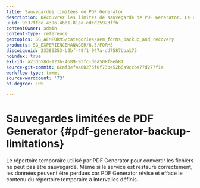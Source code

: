 ```yaml
---
title: Sauvegardes limitées de PDF Generator
description: Découvrez les limites de sauvegarde de PDF Generator. Le répertoire temporaire utilisé par PDF Generator ne peut pas être sauvegardé, car il efface le contenu à des intervalles définis.
uuid: 9537ffde-4396-46d1-81ea-edcd25923ffb
contentOwner: admin
content-type: reference
geptopics: SG_AEMFORMS/categories/aem_forms_backup_and_recovery
products: SG_EXPERIENCEMANAGER/6.5/FORMS
discoiquuid: 23386353-b2bf-49f1-947a-dd7587bba175
noindex: true
exl-id: a23db58d-1236-4689-93fc-dea508f8eb81
source-git-commit: 6caf3ef4a00275f0f73be52b6a9ccba77d277f1a
workflow-type: tm+mt
source-wordcount: '73'
ht-degree: 10%

---
```


# Sauvegardes limitées de PDF Generator {#pdf-generator-backup-limitations}

Le répertoire temporaire utilisé par PDF Generator pour convertir les fichiers ne peut pas être sauvegardé. Même si le service est restauré correctement, les données peuvent être perdues car PDF Generator révise et efface le contenu du répertoire temporaire à intervalles définis.
